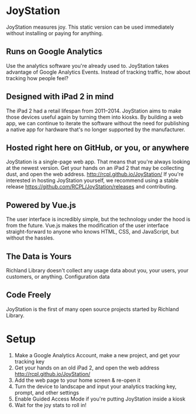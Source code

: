 # JoyStation

JoyStation measures joy. This static version can be used immediately without installing or paying for anything.

## Runs on Google Analytics
Use the analytics software you're already used to. JoyStation takes advantage of Google Analytics Events. Instead of tracking traffic, how about tracking how people feel?

## Designed with iPad 2 in mind
The iPad 2 had a retail lifespan from 2011–2014. JoyStation aims to make those devices useful again by turning them into kiosks. By building a web app, we can continue to iterate the software without the need for publishing a native app for hardware that's no longer supported by the manufacturer.

## Hosted right here on GitHub, or you, or anywhere
JoyStation is a single-page web app. That means that you're always looking at the newest version. Get your hands on an iPad 2 that may be collecting dust, and open the web address. http://rcpl.github.io/JoyStation/ If you're interested in hosting JoyStation yourself, we recommend using a stable release https://github.com/RCPL/JoyStation/releases and contributing.

## Powered by Vue.js
The user interface is incredibly simple, but the technology under the hood is from the future. Vue.js makes the modification of the user interface straight-forward to anyone who knows HTML, CSS, and JavaScript, but without the hassles.

## The Data is Yours
Richland Library doesn't collect any usage data about you, your users, your customers, or anything. Configuration data

## Code Freely
JoyStation is the first of many open source projects started by Richland Library. 

# Setup
1. Make a Google Analytics Account, make a new project, and get your tracking key
2. Get your hands on an old iPad 2, and open the web address http://rcpl.github.io/JoyStation/
3. Add the web page to your home screen & re-open it
4. Turn the device to landscape and input your analytics tracking key, prompt, and other settings
5. Enable Guided Access Mode if you're putting JoyStation inside a kiosk
6. Wait for the joy stats to roll in!
